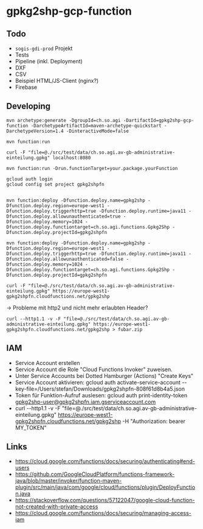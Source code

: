 # gpkg2shp-gcp-function

## Todo
- `sogis-gdi-prod` Projekt
- Tests
- Pipeline (inkl. Deployment)
- DXF
- CSV
- Beispiel HTML/JS-Client (nginx?)
- Firebase

## Developing
```
mvn archetype:generate -DgroupId=ch.so.agi -DartifactId=gpkg2shp-gcp-function -DarchetypeArtifactId=maven-archetype-quickstart -DarchetypeVersion=1.4 -DinteractiveMode=false
```

```
mvn function:run
```

```
curl -F "file=@./src/test/data/ch.so.agi.av-gb-administrative-einteilung.gpkg" localhost:8080
```

```
mvn function:run -Drun.functionTarget=your.package.yourFunction

gcloud auth login
gcloud config set project gpkg2shpfn


mvn function:deploy -Dfunction.deploy.name=gpkg2shp -Dfunction.deploy.region=europe-west1 -Dfunction.deploy.triggerhttp=true -Dfunction.deploy.runtime=java11 -Dfunction.deploy.allowunauthenticated=true -Dfunction.deploy.memory=1024 -Dfunction.deploy.functiontarget=ch.so.agi.functions.Gpkg2Shp -Dfunction.deploy.projectId=gpkg2shpfn

mvn function:deploy -Dfunction.deploy.name=gpkg2shp -Dfunction.deploy.region=europe-west1 -Dfunction.deploy.triggerhttp=true -Dfunction.deploy.runtime=java11 -Dfunction.deploy.allowunauthenticated=false -Dfunction.deploy.memory=1024 -Dfunction.deploy.functiontarget=ch.so.agi.functions.Gpkg2Shp -Dfunction.deploy.projectId=gpkg2shpfn
```


```
curl -F "file=@./src/test/data/ch.so.agi.av-gb-administrative-einteilung.gpkg" https://europe-west1-gpkg2shpfn.cloudfunctions.net/gpkg2shp
```
-> Probleme mit http2 und nicht mehr erlaubten Header?

```
curl --http1.1 -v -F "file=@./src/test/data/ch.so.agi.av-gb-administrative-einteilung.gpkg" https://europe-west1-gpkg2shpfn.cloudfunctions.net/gpkg2shp > fubar.zip
```


## IAM
- Service Account erstellen
- Service Account die Role "Cloud Functions Invoker" zuweisen.
- Unter Service Accounts bei Dotted Hamburger (Actions) "Create Keys"
- Service Account aktivieren: gcloud auth activate-service-account --key-file=/Users/stefan/Downloads/gpkg2shpfn-808f61d8b4a5.json
- Token für Funktion-Aufruf auslesen: gcloud auth print-identity-token gpkg2shp-user@gpkg2shpfn.iam.gserviceaccount.com
- curl --http1.1 -v -F "file=@./src/test/data/ch.so.agi.av-gb-administrative-einteilung.gpkg" https://europe-west1-gpkg2shpfn.cloudfunctions.net/gpkg2shp -H "Authorization: bearer MY_TOKEN"

## Links
- https://cloud.google.com/functions/docs/securing/authenticating#end-users
- https://github.com/GoogleCloudPlatform/functions-framework-java/blob/master/invoker/function-maven-plugin/src/main/java/com/google/cloud/functions/plugin/DeployFunction.java
- https://stackoverflow.com/questions/57122047/google-cloud-function-not-created-with-private-access
- https://cloud.google.com/functions/docs/securing/managing-access-iam
